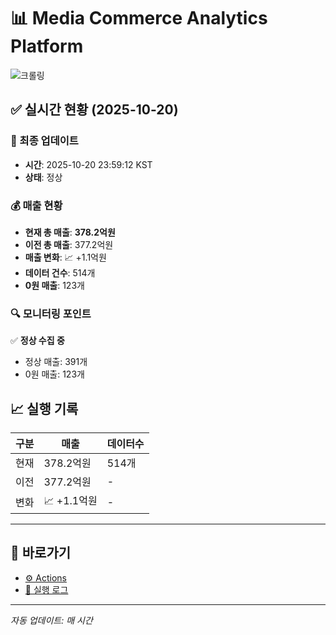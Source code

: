 # 📊 Media Commerce Analytics Platform

![크롤링](https://img.shields.io/badge/크롤링-정상-green)

## ✅ 실시간 현황 (2025-10-20)

### 📍 최종 업데이트
- **시간**: 2025-10-20 23:59:12 KST
- **상태**: 정상

### 💰 매출 현황
- **현재 총 매출**: **378.2억원**
- **이전 총 매출**: 377.2억원
- **매출 변화**: 📈 +1.1억원
- **데이터 건수**: 514개
- **0원 매출**: 123개

### 🔍 모니터링 포인트

✅ **정상 수집 중**
- 정상 매출: 391개
- 0원 매출: 123개


## 📈 실행 기록

| 구분 | 매출 | 데이터수 |
|------|------|----------|
| 현재 | 378.2억원 | 514개 |
| 이전 | 377.2억원 | - |
| 변화 | 📈 +1.1억원 | - |

---

## 🔗 바로가기

- [⚙️ Actions](../../actions)
- [📝 실행 로그](../../actions/workflows/daily_scraping.yml)

---

*자동 업데이트: 매 시간*
